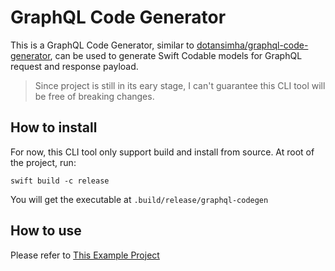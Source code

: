 # GraphQL Code Generator

This is a GraphQL Code Generator, similar to [dotansimha/graphql-code-generator](https://github.com/dotansimha/graphql-code-generator), can be used to generate Swift Codable models for GraphQL request and response payload. 

> Since project is still in its eary stage, I can't guarantee this CLI tool will be free of breaking changes.

## How to install

For now, this CLI tool only support build and install from source. At root of the project, run:

```shell
swift build -c release
```

You will get the executable at `.build/release/graphql-codegen`

## How to use

Please refer to [This Example Project](/Examples/codegen/README.md)
